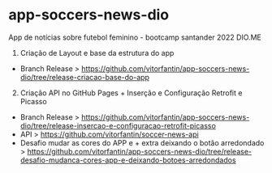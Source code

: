 # app-soccers-news-dio
App de notícias sobre futebol feminino - bootcamp santander 2022 DIO.ME
1. Criação de Layout e base da estrutura do app 
* Branch Release >  https://github.com/vitorfantin/app-soccers-news-dio/tree/release-criacao-base-do-app
2. Criação API no GitHub Pages + Inserção e Configuração Retrofit e Picasso
* Branch Release > https://github.com/vitorfantin/app-soccers-news-dio/tree/release-insercao-e-configuracao-retrofit-picasso
* API > https://github.com/vitorfantin/soccer-news-api
* Desafio mudar as cores do APP e + extra deixando o botão arredondado >  https://github.com/vitorfantin/app-soccers-news-dio/tree/release-desafio-mudanca-cores-app-e-deixando-botoes-arredondados   
